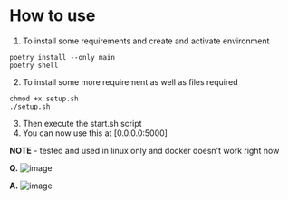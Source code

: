 # How to use
1. To install some requirements and create and activate environment 
```console
poetry install --only main 
poetry shell
```
2. To install some more requirement as well as files required
```console.
chmod +x setup.sh
./setup.sh
```
3. Then execute the start.sh script
4. You can now use this at [0.0.0.0:5000]

**NOTE** - tested and used in linux only and docker doesn't work right now

**Q.**
![image](https://user-images.githubusercontent.com/93548699/207914425-d6de340d-41db-4756-b782-4b76cadeef05.png)

**A.**
![image](https://user-images.githubusercontent.com/93548699/207914574-d615dd14-f556-4d1f-8ea9-413525c66a33.png)
